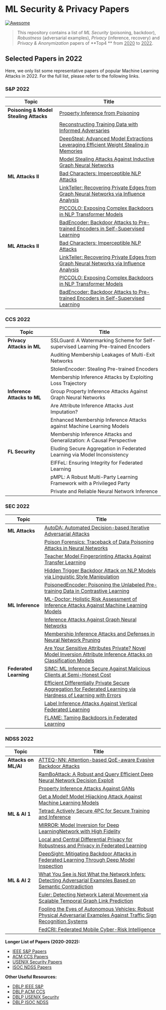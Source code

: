 # ML Security & Privacy Papers

[![Awesome](https://awesome.re/badge.svg)](https://awesome.re)

> This repository contains a list of *ML Security* (poisoning, backdoor), *Robustness* (adversarial examples), *Privacy* (inference, recovery) and *Privacy & Anonymization* papers of **Top4 ** from <u>2020</u> to <u>2022</u>.



## Selected Papers in 2022

Here, we only list some representative papers of popular Machine Learning Attacks in 2022. For the full list, please refer to the following links.

### S&P 2022

| Topic                                  | Title                                                        |
| -------------------------------------- | ------------------------------------------------------------ |
| **Poisoning & Model Stealing Attacks** | [Property Inference from Poisoning](https://ieeexplore.ieee.org/document/9833623/) |
|                                        | [Reconstructing Training Data with Informed Adversaries](https://ieeexplore.ieee.org/document/9833677/) |
|                                        | [DeepSteal: Advanced Model Extractions Leveraging Efficient Weight Stealing in Memories](https://ieeexplore.ieee.org/document/9833743/) |
|                                        | [Model Stealing Attacks Against Inductive Graph Neural Networks](https://ieeexplore.ieee.org/document/9833607/) |
| **ML Attacks II**                      | [Bad Characters: Imperceptible NLP Attacks](https://ieeexplore.ieee.org/document/9833641/) |
|                                        | [LinkTeller: Recovering Private Edges from Graph Neural Networks via Influence Analysis](https://ieeexplore.ieee.org/document/9833806/) |
|                                        | [PICCOLO: Exposing Complex Backdoors in NLP Transformer Models](https://ieeexplore.ieee.org/document/9833579/) |
|                                        | [BadEncoder: Backdoor Attacks to Pre-trained Encoders in Self-Supervised Learning](https://ieeexplore.ieee.org/document/9833644/) |
| **ML Attacks II**                      | [Bad Characters: Imperceptible NLP Attacks](https://ieeexplore.ieee.org/document/9833641/) |
|                                        | [LinkTeller: Recovering Private Edges from Graph Neural Networks via Influence Analysis](https://ieeexplore.ieee.org/document/9833806/) |
|                                        | [PICCOLO: Exposing Complex Backdoors in NLP Transformer Models](https://ieeexplore.ieee.org/document/9833579/) |
|                                        | [BadEncoder: Backdoor Attacks to Pre-trained Encoders in Self-Supervised Learning](https://ieeexplore.ieee.org/document/9833644/) |



### CCS 2022

| Topic                       | Title                                                        |
| --------------------------- | ------------------------------------------------------------ |
| **Privacy Attacks in ML**   | SSLGuard: A Watermarking Scheme for Self-supervised Learning Pre-trained Encoders |
|                             | Auditing Membership Leakages of Multi-Exit Networks          |
|                             | StolenEncoder: Stealing Pre-trained Encoders                 |
|                             | Membership Inference Attacks by Exploiting Loss Trajectory   |
| **Inference Attacks to ML** | Group Property Inference Attacks Against Graph Neural Networks |
|                             | Are Attribute Inference Attacks Just Imputation?             |
|                             | Enhanced Membership Inference Attacks against Machine Learning Models |
|                             | Membership Inference Attacks and Generalization: A Causal Perspective |
| **FL Security**             | Eluding Secure Aggregation in Federated Learning via Model Inconsistency |
|                             | EIFFeL: Ensuring Integrity for Federated Learning            |
|                             | pMPL: A Robust Multi-Party Learning Framework with a Privileged Party |
|                             | Private and Reliable Neural Network Inference                |



### SEC 2022

| Topic                  | Title                                                        |
| ---------------------- | ------------------------------------------------------------ |
| **ML Attacks**         | [AutoDA: Automated Decision-based Iterative Adversarial Attacks](https://www.usenix.org/conference/usenixsecurity22/presentation/fu-qi) |
|                        | [Poison Forensics: Traceback of Data Poisoning Attacks in Neural Networks](https://www.usenix.org/conference/usenixsecurity22/presentation/shan) |
|                        | [Teacher Model Fingerprinting Attacks Against Transfer Learning](https://www.usenix.org/conference/usenixsecurity22/presentation/chen-yufei) |
|                        | [Hidden Trigger Backdoor Attack on NLP Models via Linguistic Style Manipulation](https://www.usenix.org/conference/usenixsecurity22/presentation/pan-hidden) |
|                        | [PoisonedEncoder: Poisoning the Unlabeled Pre-training Data in Contrastive Learning](https://www.usenix.org/conference/usenixsecurity22/presentation/liu-hongbin) |
| **ML Inference**       | [ML-Doctor: Holistic Risk Assessment of Inference Attacks Against Machine Learning Models](https://www.usenix.org/conference/usenixsecurity22/presentation/liu-yugeng) |
|                        | [Inference Attacks Against Graph Neural Networks](https://www.usenix.org/conference/usenixsecurity22/presentation/zhang-zhikun) |
|                        | [Membership Inference Attacks and Defenses in Neural Network Pruning](https://www.usenix.org/conference/usenixsecurity22/presentation/yuan-xiaoyong) |
|                        | [Are Your Sensitive Attributes Private? Novel Model Inversion Attribute Inference Attacks on Classification Models](https://www.usenix.org/conference/usenixsecurity22/presentation/mehnaz) |
| **Federated Learning** | [SIMC: ML Inference Secure Against Malicious Clients at Semi-Honest Cost](https://www.usenix.org/conference/usenixsecurity22/presentation/chandran) |
|                        | [Efficient Differentially Private Secure Aggregation for Federated Learning via Hardness of Learning with Errors](https://www.usenix.org/conference/usenixsecurity22/presentation/stevens) |
|                        | [Label Inference Attacks Against Vertical Federated Learning](https://www.usenix.org/conference/usenixsecurity22/presentation/fu-chong) |
|                        | [FLAME: Taming Backdoors in Federated Learning](https://www.usenix.org/conference/usenixsecurity22/presentation/nguyen) |



### NDSS 2022

| Topic                | Title                                                        |
| -------------------- | ------------------------------------------------------------ |
| **Attacks on ML/AI** | [ATTEQ-NN: Attention-based QoE-aware Evasive Backdoor Attacks](https://www.ndss-symposium.org/ndss-paper/auto-draft-238/) |
|                      | [RamBoAttack: A Robust and Query Efficient Deep Neural Network Decision Exploit](https://www.ndss-symposium.org/ndss-paper/auto-draft-239/) |
|                      | [Property Inference Attacks Against GANs](https://www.ndss-symposium.org/ndss-paper/auto-draft-240/) |
|                      | [Get a Model! Model Hijacking Attack Against Machine Learning Models](https://www.ndss-symposium.org/ndss-paper/auto-draft-241/) |
| **ML & AI 1**        | [Tetrad: Actively Secure 4PC for Secure Training and Inference](https://www.ndss-symposium.org/ndss-paper/auto-draft-202/) |
|                      | [MIRROR: Model Inversion for Deep LearningNetwork with High Fidelity](https://www.ndss-symposium.org/ndss-paper/auto-draft-203/) |
|                      | [Local and Central Differential Privacy for Robustness and Privacy in Federated Learning](https://www.ndss-symposium.org/ndss-paper/auto-draft-204/) |
|                      | [DeepSight: Mitigating Backdoor Attacks in Federated Learning Through Deep Model Inspection](https://www.ndss-symposium.org/ndss-paper/auto-draft-205/) |
| **ML & AI 2**        | [What You See is Not What the Network Infers: Detecting Adversarial Examples Based on Semantic Contradiction](https://www.ndss-symposium.org/ndss-paper/auto-draft-226/) |
|                      | [Euler: Detecting Network Lateral Movement via Scalable Temporal Graph Link Prediction](https://www.ndss-symposium.org/ndss-paper/auto-draft-227/) |
|                      | [Fooling the Eyes of Autonomous Vehicles: Robust Physical Adversarial Examples Against Traffic Sign Recognition Systems](https://www.ndss-symposium.org/ndss-paper/auto-draft-228/) |
|                      | [FedCRI: Federated Mobile Cyber-Risk Intelligence](https://www.ndss-symposium.org/ndss-paper/auto-draft-229/) |



**Longer List of Papers (2020-2022):**

-  [IEEE S&P Papers](IEEE_SP.md)
-  [ACM CCS Papers](ACM_CCS.md)
-  [USENIX Security Papers](USENIX_Security.md)
-  [ISOC NDSS Papers](ISOC_NDSS.md)



**Other Useful Resources:**

- [DBLP IEEE S&P](https://dblp.org/db/conf/sp/index.html)
- [DBLP ACM CCS](https://dblp.org/db/conf/ccs/index.html)
- [DBLP USENIX Security](https://dblp.org/db/conf/uss/index.html)
- [DBLP ISOC NDSS](https://dblp.org/db/conf/ndss/index.html)

